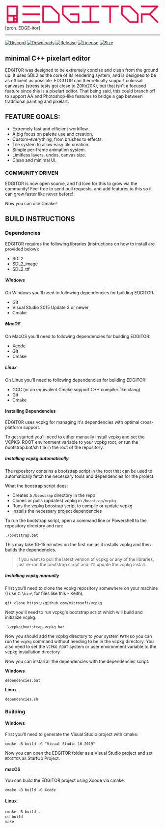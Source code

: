 <img src="https://github.com/ENDESGA/EDGITOR/blob/master/git/title.png" />
[pron. EDGE-itor]

- - - - - - -

[<img align="center" alt="Discord" src="https://img.shields.io/discord/732380484956586035?color=FF0040&label=chat&logo=discord&logoColor=FFFFFF">](https://discord.gg/hrtrV2x)
[<img align="center" alt="Downloads" src="https://img.shields.io/github/downloads/ENDESGA/EDGITOR/total?color=FF0040">](https://github.com/ENDESGA/EDGITOR)
[<img align="center" alt="Release" src="https://img.shields.io/github/v/release/ENDESGA/EDGITOR?include_prereleases?color=FF0040">](https://github.com/ENDESGA/EDGITOR/releases)
[<img align="center" alt="License" src="https://img.shields.io/github/license/ENDESGA/EDGITOR?color=FF0040">](https://github.com/ENDESGA/EDGITOR)
[<img align="center" alt="Size" src="https://img.shields.io/github/languages/code-size/ENDESGA/EDGITOR?color=FF0040">](https://github.com/ENDESGA/EDGITOR)

## minimal C++ pixelart editor
EDGITOR was designed to be extremely concise and clean from the ground up. It uses SDL2 as the core of its rendering system, and is designed to be as efficient as possible. EDGITOR can theoretically support colossal canvases (stress tests got close to 20Kx20K), but that isn't a focused feature since this is a pixelart editor. That being said, this could branch off to support AA and Photoshop-like features to bridge a gap between traditional painting and pixelart.

## FEATURE GOALS:
- Extremely fast and efficient workflow.
- A big focus on palette use and creation.
- Custom-everything, from brushes to effects.
- Tile system to allow easy tile creation.
- Simple per-frame animation system.
- Limitless layers, undos, canvas size.
- Clean and minimal UI.

### COMMUNITY DRIVEN
EDGITOR is now open source, and I'd love for this to grow via the community! Feel free to send pull requests, and add features to this so it can grow faster like never before!

Now you can use Cmake!

## BUILD INSTRUCTIONS

### Dependencies

EDGITOR requires the following libraries (instructions on how to install are provided below):

  * SDL2
  * SDL2_image
  * SDL2_ttf

##### Windows

On Windows you'll need to following dependencies for building EDGITOR:
  * Git
  * Visual Studio 2015 Update 3 or newer
  * Cmake
  
##### MacOS

On MacOS you'll need to following dependencies for building EDGITOR:
  * Xcode
  * Git
  * Cmake

##### Linux

On Linux you'll need to following dependencies for building EDGITOR:
  * GCC (or an equivalent Cmake support C++ compiler like clang)
  * Git
  * Cmake

#### Installing Dependencies

EDGITOR uses vcpkg for managing it's dependencies with optimal cross-platform support.

To get started you'll need to either manually install vcpkg and set the VCPKG_ROOT environment variable to your vcpkg root, or run the bootstrap.bat/sh file in the root of the repository.

##### Installing vcpkg automatically

The repository contains a bootstrap script in the root that can be used to automatically fetch the necessary tools and dependencies for the project.

What the boostrap script does:
  * Creates a `/boostrap` directory in the repo
  * Clones or pulls (updates) vcpkg in `/boostrap/vcpkg`
  * Runs the vcpkg boostrap script to compile or update vcpkg
  * Installs the necessary project dependencies

To run the bootstrap script, open a command line or Powershell to the repository directory and run:
```
./bootstrap.bat
```

This may take 10-15 minutes on the first run as it installs vcpkg and then builds the dependencies. 

> If you want to pull the latest version of vcpkg or any of the libraries, just re-run the bootstrap script and it'll update the vcpkg install.

##### Installing vcpkg manually

First you'll need to clone the vcpkg repository somewhere on your machine (I use `C:\bin\` for files like this - Keith).
```
git clone https://github.com/microsoft/vcpkg
``` 

Next you'll need to run vcpkg's bootstrap script which will build and initialize vcpkg.
```
.\vcpkg\bootstrap-vcpkg.bat
```

Now you should add the vcpkg directory to your system `PATH` so you can run the `vcpkg` command without needing to be in the vcpkg directory. You also need to set the `VCPKG_ROOT` system or user environment variable to the vcpkg installation directory.  

Now you can install all the dependencies with the dependencies script:

**Windows**
```
dependencies.bat
```

**Linux**
```
dependencies.sh
```

### Building

#### Windows

First you'll need to generate the Visual Studio project with cmake:
```
cmake -B build -G "Visual Studio 16 2019"
```

Now you can open the EDGITOR folder as a Visual Studio project and set `EDGITOR` as StartUp Project.

#### macOS

You can build the EDGITOR project using Xcode via cmake:
```
cmake -B build -G Xcode
```

#### Linux

```
cmake -B build .
cd build
make
```

